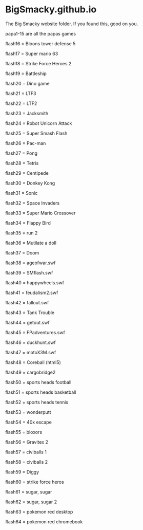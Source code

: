 # BigSmacky.github.io
The Big Smacky website folder. If you found this, good on you.

papa1-15 are all the papas games

flash16 = Bloons tower defense 5

flash17 = Super mario 63

flash18 = Strike Force Heroes 2

flash19 = Battleship

flash20 = Dino game

flash21 = LTF3

flash22 = LTF2

flash23 = Jacksmith

flash24 = Robot Unicorn Attack

flash25 = Super Smash Flash

flash26 = Pac-man

flash27 = Pong

flash28 = Tetris

flash29 = Centipede

flash30 = Donkey Kong

flash31 = Sonic

flash32 = Space Invaders

flash33 = Super Mario Crossover

flash34 = Flappy Bird

flash35 = run 2

flash36 = Mutilate a doll

flash37 = Doom

flash38 = ageofwar.swf	

flash39 = SMflash.swf
	
flash40 = happywheels.swf	

flash41 = feudalism2.swf	

flash42 = fallout.swf	

flash43 = Tank Trouble		

flash44 = getout.swf	

flash45 = FPadventures.swf	

flash46 = duckhunt.swf

flash47 = motoX3M.swf

flash48 = Coreball (html5)

flash49 = cargobridge2

flash50 = sports heads football

flash51 = sports heads basketball

flash52 = sports heads tennis

flash53 = wonderputt

flash54 = 40x escape

flash55 = bloxors 

flash56 = Gravitex 2

flash57 = civiballs 1

flash58 = civiballs 2

flash59 = Diggy

flash60 = strike force heros

flash61 = sugar, sugar

flash62 = sugar, sugar 2

flash63 = pokemon red desktop

flash64 = pokemon red chromebook
